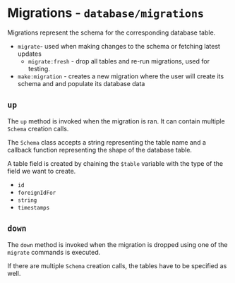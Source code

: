 # Migrations - `database/migrations`

Migrations represent the schema for the corresponding database table.

- `migrate`- used when making changes to the schema or fetching latest updates
  - `migrate:fresh` - drop all tables and re-run migrations, used for testing.
- `make:migration` - creates a new migration where the user will create its schema and and populate its database data

## `up`

The `up` method is invoked when the migration is ran. It can contain multiple `Schema` creation calls.

The `Schema` class accepts a string representing the table name and a callback function representing the shape of the database table.

A table field is created by chaining the `$table` variable with the type of the field we want to create.

- `id`
- `foreignIdFor`
- `string`
- `timestamps`

## `down`

The `down` method is invoked when the migration is dropped using one of the `migrate` commands is executed.

If there are multiple `Schema` creation calls, the tables have to be specified as well.

